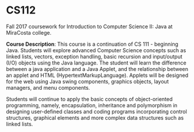 # CS112
Fall 2017 coursework for Introduction to Computer Science II: Java at MiraCosta college.

**Course Description**: This course is a continuation of CS 111 - beginning Java. Students will explore advanced Computer Science concepts such as linked lists, vectors, exception handling, basic recursion and input/output (I/O) objects using the Java language. The student will learn the difference between a java application and a Java Applet, and the relationship between an applet and HTML (HypertextMarkupLanguage). Applets will be designed for the web using Java swing components, graphics objects, layout managers, and menu components.Students will continue to apply the basic concepts of object-oriented programming, namely, encapsulation, inheritance and polymorphism in designing user-defined classes and coding programs incorporating control structures, graphical elements and more complex data structures such as linked lists.

